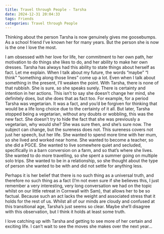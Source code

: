 ```yaml
---
title: Travel through People - Tarsha
date: 2024-12-31 20:04:33
tags: Friends
categories: Travel through People
---
```

Thinking about the person Tarsha is now genuinely gives me goosebumps. As a school friend I’ve known her for many years. But the person she is now is the one I love the most.

I am obsessed with her love for life, her commitment to her own path, her motivation to do things she likes to do, and her ability to make her own dresses. Tarsha has always had this ability to state things about herself as fact. Let me explain. When I talk about my future, the words “maybe” “I think” “something along those lines” come up a lot. Even when I talk about something in the present, I’ll weaken the point. With Tarsha, there is none of that rubbish. She is sure, so she speaks surely. There is certainty and intention in her actions. This isn’t to say she doesn’t change her mind, she definitely does, but she does that as fact too. For example, for a period Tarsha was vegetarian. It was a fact, and you’d be forgiven for thinking that would be a life long choice due to the certainty of it all. But later, Tarsha stopped being a vegetarian, without any doubts or wobbling, this was the new fact. She doesn’t try to hide the fact that she was previously a vegetarian, why would she? She was sure then, and she’s sure now. The subject can change, but the sureness does not. This sureness covers not just her speech, but her life. She wanted to spend more time with her mum, so she lived and worked near home. She wanted to become a teacher, so she did a PGCE. She wanted to live somewhere quiet and secluded, specifically in a barn conversion on a farm, and so that’s where she lives. She wanted to do more travelling, so she spent a summer going on multiple solo trips. She wanted to be in a relationship, so she thought about the type of person she wanted to be with and did not settle for anything less. 

Perhaps it is her belief that there is no such thing as a universal truth, and therefore no such thing as a fact (I’m not even sure if she believes this, I just remember a very interesting, very long conversation we had on the topic whilst on our little retreat in Cornwall with Sam), that allows her to be so factual. Because such an act lacks the weight and associated stress that it holds for the rest of us. Whilst all of our minds are cloudy and confused at this transitional age, Tarsha’s just seems so clear. Maybe she’ll disagree with this observation, but I think it holds at least some truth.

I love catching up with Tarsha and getting to see more of her certain and exciting life. I can’t wait to see the moves she makes over the next year…